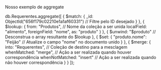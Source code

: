 
Nosso exemplo de aggregate 

db.Requerentes.aggregate([
  {
    $match: {
      _id: ObjectId("656f179c02210e1a1af60331") // Filtre pelo ID desejado
    }
  },
  {
    $lookup: {
      from: "Produtos", // Nome da coleção a ser unida
      localField: "alimento",
      foreignField: "nome",
      as: "produto"
    }
  },
  {
    $unwind: "$produto" // Desconstrua o array resultante do $lookup
  },
  {
    $set: {
      "produto.nome": "Feijão" // Atualize o campo "nome" no documento unido
    }
  },
  {
    $merge: {
      into: "Requerentes", // Coleção de destino para a mesclagem
      whenMatched: "merge", // Ação a ser realizada quando houver correspondência
      whenNotMatched: "insert" // Ação a ser realizada quando não houver correspondência
    }
  }
]);


